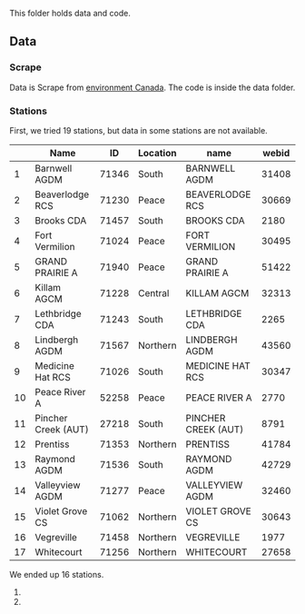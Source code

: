 This folder holds data and code.


## Data

### Scrape

Data is Scrape from [environment Canada](http://climate.weather.gc.ca/historical_data/search_historic_data_e.html).
The code is inside the data folder.

### Stations

First, we tried 19 stations, but data in some  stations are not available.


|       |      Name | ID                  | Location | name     | webid               |
|------|---------------------|----------|----------|---------------------|-------|
| 1    | Barnwell AGDM       | 71346    | South    | BARNWELL AGDM       | 31408 |
| 2    | Beaverlodge RCS     | 71230    | Peace    | BEAVERLODGE RCS     | 30669 |
| 3    | Brooks CDA          | 71457    | South    | BROOKS CDA          | 2180  |
| 4    | Fort Vermilion      | 71024    | Peace    | FORT VERMILION      | 30495 |
| 5    | GRAND PRAIRIE A     | 71940    | Peace    | GRAND PRAIRIE A     | 51422 |
| 6    | Killam AGCM         | 71228    | Central  | KILLAM AGCM         | 32313 |
| 7    | Lethbridge CDA      | 71243    | South    | LETHBRIDGE CDA      | 2265  |
| 8    | Lindbergh AGDM      | 71567    | Northern | LINDBERGH AGDM      | 43560 |
| 9    | Medicine Hat RCS    | 71026    | South    | MEDICINE HAT RCS    | 30347 |
| 10   | Peace River A       | 52258    | Peace    | PEACE RIVER A       | 2770  |
| 11   | Pincher Creek (AUT) | 27218    | South    | PINCHER CREEK (AUT) | 8791  |
| 12   | Prentiss            | 71353    | Northern | PRENTISS            | 41784 |
| 13   | Raymond AGDM        | 71536    | South    | RAYMOND AGDM        | 42729 |
| 14   | Valleyview AGDM     | 71277    | Peace    | VALLEYVIEW AGDM     | 32460 |
| 15   | Violet Grove CS     | 71062    | Northern | VIOLET GROVE CS     | 30643 |
| 16   | Vegreville          | 71458    | Northern | VEGREVILLE          | 1977  |
| 17   | Whitecourt          | 71256    | Northern | WHITECOURT          | 27658 |



We ended up 16 stations.

1.

1.
